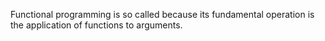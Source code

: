 Functional programming is so called because its fundamental operation is
the application of functions to arguments.
